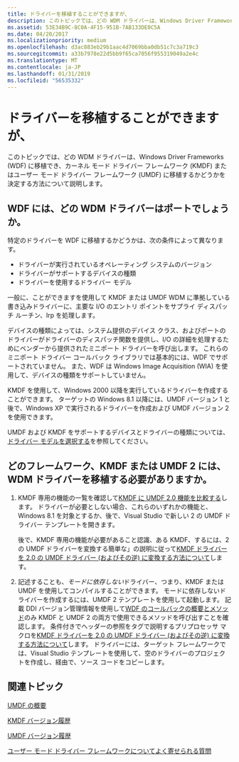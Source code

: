 ```yaml
---
title: ドライバーを移植することができますが、
description: このトピックでは、どの WDM ドライバーは、Windows Driver Frameworks (WDF) に移植でき、カーネル モード ドライバー フレームワーク (KMDF) またはユーザー モード ドライバー フレームワーク (UMDF) に移植するかどうかを決定する方法について説明します。
ms.assetid: 53E34B9C-8C0A-4F15-951B-7AB133DE0C5A
ms.date: 04/20/2017
ms.localizationpriority: medium
ms.openlocfilehash: d3ac883eb29b1aac4d7069bba0db51c7c3a719c3
ms.sourcegitcommit: a33b7978e22d5bb9f65ca7056f955319049a2e4c
ms.translationtype: MT
ms.contentlocale: ja-JP
ms.lasthandoff: 01/31/2019
ms.locfileid: "56535332"
---
```

# <a name="which-drivers-can-be-ported-and-where"></a>ドライバーを移植することができますが、


このトピックでは、どの WDM ドライバーは、Windows Driver Frameworks (WDF) に移植でき、カーネル モード ドライバー フレームワーク (KMDF) またはユーザー モード ドライバー フレームワーク (UMDF) に移植するかどうかを決定する方法について説明します。

## <a name="which-wdm-drivers-can-i-port-to-wdf"></a>WDF には、どの WDM ドライバーはポートでしょうか。


特定のドライバーを WDF に移植するかどうかは、次の条件によって異なります。

-   ドライバーが実行されているオペレーティング システムのバージョン
-   ドライバーがサポートするデバイスの種類
-   ドライバーを使用するドライバー モデル

一般に、ことができますを使用して KMDF または UMDF WDM に準拠している書き込みドライバーに、主要な I/O のエントリ ポイントをサプライ ディスパッチ ルーチン、Irp を処理します。

デバイスの種類によっては、システム提供のデバイス クラス、およびポートのドライバーがドライバーのディスパッチ関数を提供し、I/O の詳細を処理するためにベンダーから提供されたミニポート ドライバーを呼び出します。 これらのミニポート ドライバー コールバック ライブラリでは基本的には、WDF でサポートされていません。 また、WDF は Windows Image Acquisition (WIA) を使用して、デバイスの種類をサポートしていません。

KMDF を使用して、Windows 2000 以降を実行しているドライバーを作成することができます。 ターゲットの Windows 8.1 以降には、UMDF バージョン 1 と後で、Windows XP で実行されるドライバーを作成および UMDF バージョン 2 を使用できます。

UMDF および KMDF をサポートするデバイスとドライバーの種類については、[ドライバー モデルを選択する](https://msdn.microsoft.com/library/windows/hardware/ff554652)を参照してください。

## <a name="which-framework-should-i-port-my-wdm-driver-to-kmdf-or-umdf-2"></a>どのフレームワーク、KMDF または UMDF 2 には、WDM ドライバーを移植する必要がありますか。


1.  KMDF 専用の機能の一覧を確認して[KMDF に UMDF 2.0 機能を比較する](comparing-umdf-2-0-functionality-to-kmdf.md)します。 ドライバーが必要としない場合、これらのいずれかの機能と、Windows 8.1 を対象とするか、後で、Visual Studio で新しい 2 の UMDF ドライバー テンプレートを開きます。

    後で、KMDF 専用の機能が必要があること認識、ある KMDF、するには、2 の UMDF ドライバーを変換する簡単な」の説明に従って[KMDF ドライバーを 2.0 の UMDF ドライバー (およびその逆) に変換する方法について](how-to-generate-a-umdf-driver-from-a-kmdf-driver.md)します。

2.  記述することも、*モードに依存しない*ドライバー、つまり、KMDF または UMDF を使用してコンパイルすることができます。 モードに依存しないドライバーを作成するには、UMDF 2 テンプレートを使用して起動します。 記載 DDI バージョン管理情報を使用して[WDF のコールバックの概要とメソッド](https://msdn.microsoft.com/library/windows/hardware/dn265591)のみ KMDF と UMDF 2 の両方で使用できるメソッドを呼び出すことを確認します。 条件付きでヘッダーの参照をタグで説明するプリプロセッサ マクロを[KMDF ドライバーを 2.0 の UMDF ドライバー (およびその逆) に変換する方法について](how-to-generate-a-umdf-driver-from-a-kmdf-driver.md)します。 ドライバーには、ターゲット フレームワークでは、Visual Studio テンプレートを使用して、空のドライバーのプロジェクトを作成し、経由で、ソース コードをコピーします。

## <a name="related-topics"></a>関連トピック


[UMDF の概要](https://msdn.microsoft.com/library/windows/hardware/dn384105)

[KMDF バージョン履歴](kmdf-version-history.md)

[UMDF バージョン履歴](umdf-version-history.md)

[ユーザー モード ドライバー フレームワークについてよく寄せられる質問](user-mode-driver-framework-frequently-asked-questions.md)

 

 






